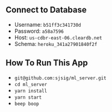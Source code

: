## Connect to Database

- Username: `b51ff3c341730d`
- Password: `a58a7596`
- Host: `us-cdbr-east-06.cleardb.net`
- Schema: `heroku_341a27901840f2f`

## How To Run This App
- `git@github.com:sjsig/ml_server.git`
- `cd ml_server`
- `yarn install`
- `yarn start`
- `beep boop`


